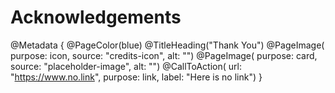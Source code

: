 # Acknowledgements

@Metadata {
    @PageColor(blue)
    @TitleHeading("Thank You")
    @PageImage(
               purpose: icon, 
               source: "credits-icon", 
               alt: "")
    @PageImage(
               purpose: card, 
               source: "placeholder-image", 
               alt: "")
    @CallToAction(
                url: "https://www.no.link",
                purpose: link, 
                label: "Here is no link")
}

